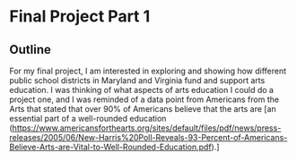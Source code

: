 # Final Project Part 1
## Outline 
For my final project, I am interested in exploring and showing how different public school districts in Maryland and Virginia fund and support arts education. I was thinking of what aspects of arts education I could do a project one, and I was reminded of a data point from Americans from the Arts that stated that over 90% of Americans believe that the arts are [an essential part of a well-rounded education (https://www.americansforthearts.org/sites/default/files/pdf/news/press-releases/2005/06/New-Harris%20Poll-Reveals-93-Percent-of-Americans-Believe-Arts-are-Vital-to-Well-Rounded-Education.pdf).]

